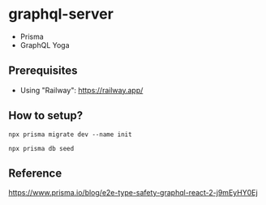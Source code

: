 # graphql-server

- Prisma
- GraphQL Yoga

## Prerequisites

- Using "Railway": https://railway.app/

## How to setup?

```
npx prisma migrate dev --name init
```

```
npx prisma db seed
```

## Reference

https://www.prisma.io/blog/e2e-type-safety-graphql-react-2-j9mEyHY0Ej
